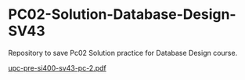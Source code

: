 # PC02-Solution-Database-Design-SV43
Repository to save Pc02 Solution practice for Database Design course.

[upc-pre-si400-sv43-pc-2.pdf](https://github.com/LordMathi2741/PC02-Solution-Database-Design-SV43/files/13299064/upc-pre-si400-sv43-pc-2.pdf)
